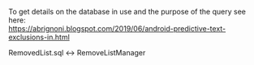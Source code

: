 To get details on the database in use and the purpose of the query see here:  
https://abrignoni.blogspot.com/2019/06/android-predictive-text-exclusions-in.html

RemovedList.sql <-> RemoveListManager
